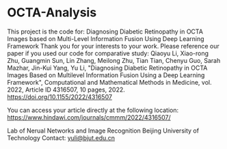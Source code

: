 # OCTA-Analysis
This project is the code for: Diagnosing Diabetic Retinopathy in OCTA Images based on Multi-Level Information Fusion Using Deep Learning Framework
Thank you for your interests to your work. Please reference our paper if you used our code for comparative study: 
Qiaoyu Li, Xiao-rong Zhu, Guangmin Sun, Lin Zhang, Meilong Zhu, Tian Tian, Chenyu Guo, Sarah Mazhar, Jin-Kui Yang, Yu Li, "Diagnosing Diabetic Retinopathy in OCTA Images Based on Multilevel Information Fusion Using a Deep Learning Framework", Computational and Mathematical Methods in Medicine, vol. 2022, Article ID 4316507, 10 pages, 2022. https://doi.org/10.1155/2022/4316507

You can access your article directly at the following location: 
https://www.hindawi.com/journals/cmmm/2022/4316507/ 

Lab of Nerual Networks and Image Recognition
Beijing University of Technology
Contact: yuli@bjut.edu.cn
